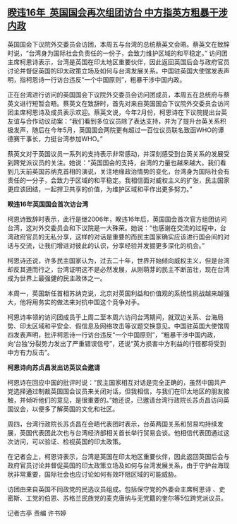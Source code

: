 <!--1669975231000-->
[睽违16年  英国国会再次组团访台 中方指英方粗暴干涉内政](https://www.rfa.org/mandarin/yataibaodao/gangtai/gt2-12022022045743.html)
------

<p><span style="font-weight: 400;">英国国会下议院外交委员会访团，本周五与台湾的总统蔡英文会晤。蔡英文在致辞时说，“台湾身为国际社会负责任的一份子，会致力维护区域的和平稳定。” 访问团主席柯恩诗表示，台湾是英国在印太地区重要伙伴，因此返回英国后会与政府官员讨论并督促英国的印太政策立场及如何与台湾发展关系。中国驻英国大使馆发表声明，指柯恩诗一行访台违反“一个中国原则”，粗暴干涉中国内政。</span></p><p><span style="font-weight: 400;">正在台湾进行访问的英国国会下议院外交委员会访问团成员，本周五在总统府与蔡英文进行短暂会晤。蔡英文在致辞时，首先对来自英国国会下议院外交委员会访问团主席柯恩诗及成员表示欢迎。蔡英文说，今年2月份，柯恩诗在下议院提出台英友谊与合作动议动案：“我们看到多位议员除了表达支持，并为了提升台英关系积极发声，随后在今年5月，英国国会两院更有超过一百位议员联名致函WHO的谭德赛干事长，力挺台湾参加WHO。”</span></p><p><span style="font-weight: 400;">蔡英文对于英国议员一系列的支持表示非常感动，并深刻感受到台英关系的发展受到跨党派议员的关注。她说：“英国国会的支持，台湾的力量也越来越大。我们看到几天前英国苏纳克首相的演说，关注地缘政治情势的变化，台湾身为国际社会有责任的一分子，会致力于区域的和平稳定。我相信面对威权主义的扩张，民主国家更应该团结，一起捍卫共享的价值，为维护区域和平作出更多努力。”</span></p><p><b>睽违16年英国国会首次访台湾</b></p><p><span style="font-weight: 400;">柯恩诗致辞时表示，此行是继2006年，睽违16年后，英国国会首次官方组团访问台湾，这对外交委员会和下议院是一大殊荣。她说：“也感谢在交流的过程中，台湾政府官员的无私分享，这样的对话是重要的而民主国家确实应该进行国会间的对话与交流，让我们增进对彼此的认识，分享经验并发掘更多深化的机会。”</span></p><p><span style="font-weight: 400;">柯恩诗还说，许多民主国家认为，过去二十年，世界开始倾向威权主义，但是台湾却反其道而行之，台湾证明这不是必然发展，从刚萌芽的民主不断茁壮，现在台湾成为世界上最强健的民主政体之一。</span></p><p><span style="font-weight: 400;">本周一，英国新任首相苏纳克说，北京对英国利益和价值观的系统性挑战越来越强大，他将用务实的做法来对抗中国这个竞争对手。</span></p><p><span style="font-weight: 400;">柯恩诗率领的访问团成员于上周</span><span style="font-weight: 400;">二</span><span style="font-weight: 400;">至本周六访问台湾期间，就双边关系、台海局势、印太区域和平安全、假信息及网络攻击等议题交换意见。中国驻英国大使馆周四发表声明，批评柯恩诗一行访台违反“一个中国原则”，“粗暴干涉中国内政，向‘台独’分裂势力发出了严重错误信号”，还说“英方损害中方利益的行径都将受到中方有力反击”。</span></p><p><b>柯恩诗向苏贞昌发出访英议会邀请</b></p><p><span style="font-weight: 400;">柯恩诗在回应中国的批评时说：“民主国家相互对话是完全正确的，虽然中国共产党选择通过制裁英国国会议员来关闭对话，但我相信，与我们在印太地区的朋友接触，并倾听他们的意见，是很重要的。”她还说，已邀请台湾行政院长苏贞昌访问英国议会，以便多了解英国的文化和社区。</span></p><p><span style="font-weight: 400;">周四，台湾行政院长苏贞昌在会晤代表团时表示，台英两国关系和贸易均持续发展，英国代表团此次也与台湾经济部相关首长举行贸易会谈。他相信代表团通过这次访问，可以验证、检视英国的印太政策。</span></p><p><span style="font-weight: 400;">在记者会上，柯恩诗表示，台湾是英国在印太地区重要伙伴，因此返回英国后会与政府官员讨论并督促英国的印太政策立场及如何与台湾发展关系，由于守护台海现状非常重要，国际社会也应讨论如何有效吓阻区域的可能威胁。</span></p><p><span style="font-weight: 400;">访团由来自英国不同政党的民选议员组成。包括保守党的外委会主席柯恩诗 、史密斯、工党的伯恩、苏格兰民族党的麦克唐纳与无党籍的奎尔等5位跨党派议员。</span></p><p></p><p><span style="font-weight: 400;">记者古亭 责编 许书婷</span></p>
